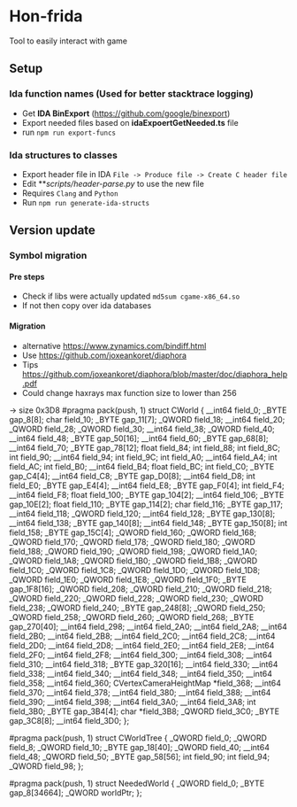 # Hon-frida
Tool to easily interact with game

## Setup

### Ida function names (Used for better stacktrace logging)
* Get **IDA BinExport** (https://github.com/google/binexport)
* Export needed files based on **idaExpoertGetNeeded.ts** file
* run `npm run export-funcs`

### Ida structures to classes
* Export header file in IDA `File -> Produce file -> Create C header file`
* Edit ***scripts/header-parse.py* to use the new file
* Requires `Clang` and `Python`
* Run `npm run generate-ida-structs`


## Version update

### Symbol migration

#### Pre steps
* Check if libs were actually updated `md5sum cgame-x86_64.so`
* If not then copy over ida databases

#### Migration
* alternative https://www.zynamics.com/bindiff.html
* Use https://github.com/joxeankoret/diaphora
* Tips https://github.com/joxeankoret/diaphora/blob/master/doc/diaphora_help.pdf
* Could change haxrays max function size to lower than 256



-> size 0x3D8
#pragma pack(push, 1)
struct CWorld
{
    __int64 field_0;
    _BYTE gap_8[8];
    char field_10;
    _BYTE gap_11[7];
    _QWORD field_18;
    __int64 field_20;
    _QWORD field_28;
    _QWORD field_30;
    __int64 field_38;
    _QWORD field_40;
    __int64 field_48;
    _BYTE gap_50[16];
    __int64 field_60;
    _BYTE gap_68[8];
    __int64 field_70;
    _BYTE gap_78[12];
    float field_84;
    int field_88;
    int field_8C;
    int field_90;
    __int64 field_94;
    int field_9C;
    int field_A0;
    __int64 field_A4;
    int field_AC;
    int field_B0;
    __int64 field_B4;
    float field_BC;
    int field_C0;
    _BYTE gap_C4[4];
    __int64 field_C8;
    _BYTE gap_D0[8];
    __int64 field_D8;
    int field_E0;
    _BYTE gap_E4[4];
    __int64 field_E8;
    _BYTE gap_F0[4];
    int field_F4;
    __int64 field_F8;
    float field_100;
    _BYTE gap_104[2];
    __int64 field_106;
    _BYTE gap_10E[2];
    float field_110;
    _BYTE gap_114[2];
    char field_116;
    _BYTE gap_117;
    __int64 field_118;
    _QWORD field_120;
    __int64 field_128;
    _BYTE gap_130[8];
    __int64 field_138;
    _BYTE gap_140[8];
    __int64 field_148;
    _BYTE gap_150[8];
    int field_158;
    _BYTE gap_15C[4];
    _QWORD field_160;
    _QWORD field_168;
    _QWORD field_170;
    _QWORD field_178;
    _QWORD field_180;
    _QWORD field_188;
    _QWORD field_190;
    _QWORD field_198;
    _QWORD field_1A0;
    _QWORD field_1A8;
    _QWORD field_1B0;
    _QWORD field_1B8;
    _QWORD field_1C0;
    _QWORD field_1C8;
    _QWORD field_1D0;
    _QWORD field_1D8;
    _QWORD field_1E0;
    _QWORD field_1E8;
    _QWORD field_1F0;
    _BYTE gap_1F8[16];
    _QWORD field_208;
    _QWORD field_210;
    _QWORD field_218;
    _QWORD field_220;
    _QWORD field_228;
    _QWORD field_230;
    _QWORD field_238;
    _QWORD field_240;
    _BYTE gap_248[8];
    _QWORD field_250;
    _QWORD field_258;
    _QWORD field_260;
    _QWORD field_268;
    _BYTE gap_270[40];
    __int64 field_298;
    __int64 field_2A0;
    __int64 field_2A8;
    __int64 field_2B0;
    __int64 field_2B8;
    __int64 field_2C0;
    __int64 field_2C8;
    __int64 field_2D0;
    __int64 field_2D8;
    __int64 field_2E0;
    __int64 field_2E8;
    __int64 field_2F0;
    __int64 field_2F8;
    __int64 field_300;
    __int64 field_308;
    __int64 field_310;
    __int64 field_318;
    _BYTE gap_320[16];
    __int64 field_330;
    __int64 field_338;
    __int64 field_340;
    __int64 field_348;
    __int64 field_350;
    __int64 field_358;
    __int64 field_360;
    CVertexCameraHeightMap *field_368;
    __int64 field_370;
    __int64 field_378;
    __int64 field_380;
    __int64 field_388;
    __int64 field_390;
    __int64 field_398;
    __int64 field_3A0;
    __int64 field_3A8;
    int field_3B0;
    _BYTE gap_3B4[4];
    char *field_3B8;
    _QWORD field_3C0;
    _BYTE gap_3C8[8];
    __int64 field_3D0;
};



#pragma pack(push, 1)
struct CWorldTree
{
    _QWORD field_0;
    _QWORD field_8;
    _QWORD field_10;
    _BYTE gap_18[40];
    _QWORD field_40;
    __int64 field_48;
    _QWORD field_50;
    _BYTE gap_58[56];
    int field_90;
    int field_94;
    _QWORD field_98;
};


#pragma pack(push, 1)
struct NeededWorld
{
    _QWORD field_0;
    _BYTE gap_8[34664];
    _QWORD worldPtr;
};
